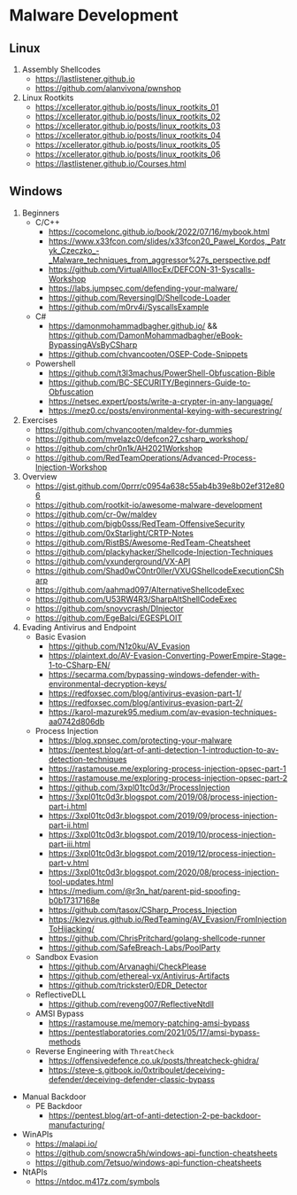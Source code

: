 # Malware Development

## Linux

1. Assembly Shellcodes
    * https://lastlistener.github.io
    * https://github.com/alanvivona/pwnshop
2. Linux Rootkits
    * https://xcellerator.github.io/posts/linux_rootkits_01
    * https://xcellerator.github.io/posts/linux_rootkits_02
    * https://xcellerator.github.io/posts/linux_rootkits_03
    * https://xcellerator.github.io/posts/linux_rootkits_04
    * https://xcellerator.github.io/posts/linux_rootkits_05
    * https://xcellerator.github.io/posts/linux_rootkits_06
    * https://lastlistener.github.io/Courses.html

## Windows

1. Beginners
    + C/C++
        * https://cocomelonc.github.io/book/2022/07/16/mybook.html
        * https://www.x33fcon.com/slides/x33fcon20_Pawel_Kordos,_Patryk_Czeczko_-_Malware_techniques_from_aggressor%27s_perspective.pdf
        * https://github.com/VirtualAlllocEx/DEFCON-31-Syscalls-Workshop
        * https://labs.jumpsec.com/defending-your-malware/
        * https://github.com/ReversingID/Shellcode-Loader
        * https://github.com/m0rv4i/SyscallsExample
    + C#
        * https://damonmohammadbagher.github.io/ && https://github.com/DamonMohammadbagher/eBook-BypassingAVsByCSharp
        * https://github.com/chvancooten/OSEP-Code-Snippets
    + Powershell
        * https://github.com/t3l3machus/PowerShell-Obfuscation-Bible
        * https://github.com/BC-SECURITY/Beginners-Guide-to-Obfuscation
        * https://netsec.expert/posts/write-a-crypter-in-any-language/
        * https://mez0.cc/posts/environmental-keying-with-securestring/
2. Exercises
    * https://github.com/chvancooten/maldev-for-dummies
    * https://github.com/mvelazc0/defcon27_csharp_workshop/
    * https://github.com/chr0n1k/AH2021Workshop
    * https://github.com/RedTeamOperations/Advanced-Process-Injection-Workshop
3. Overview
    * https://gist.github.com/0prrr/c0954a638c55ab4b39e8b02ef312e806
    * https://github.com/rootkit-io/awesome-malware-development
    * https://github.com/cr-0w/maldev
    * https://github.com/bigb0sss/RedTeam-OffensiveSecurity
    * https://github.com/0xStarlight/CRTP-Notes
    * https://github.com/RistBS/Awesome-RedTeam-Cheatsheet
    * https://github.com/plackyhacker/Shellcode-Injection-Techniques
    * https://github.com/vxunderground/VX-API
    * https://github.com/Shad0wC0ntr0ller/VXUGShellcodeExecutionCSharp
    * https://github.com/aahmad097/AlternativeShellcodeExec
    * https://github.com/U53RW4R3/SharpAltShellCodeExec
    * https://github.com/snovvcrash/DInjector
    * https://github.com/EgeBalci/EGESPLOIT
4. Evading Antivirus and Endpoint
    * Basic Evasion
        - https://github.com/N1z0ku/AV_Evasion
        - https://plaintext.do/AV-Evasion-Converting-PowerEmpire-Stage-1-to-CSharp-EN/
        - https://secarma.com/bypassing-windows-defender-with-environmental-decryption-keys/
        - https://redfoxsec.com/blog/antivirus-evasion-part-1/
        - https://redfoxsec.com/blog/antivirus-evasion-part-2/
        - https://karol-mazurek95.medium.com/av-evasion-techniques-aa0742d806db
    * Process Injection
        - https://blog.xpnsec.com/protecting-your-malware
        - https://pentest.blog/art-of-anti-detection-1-introduction-to-av-detection-techniques
        - https://rastamouse.me/exploring-process-injection-opsec-part-1
        - https://rastamouse.me/exploring-process-injection-opsec-part-2
        - https://github.com/3xpl01tc0d3r/ProcessInjection
        - https://3xpl01tc0d3r.blogspot.com/2019/08/process-injection-part-i.html
        - https://3xpl01tc0d3r.blogspot.com/2019/09/process-injection-part-ii.html
        - https://3xpl01tc0d3r.blogspot.com/2019/10/process-injection-part-iii.html
        - https://3xpl01tc0d3r.blogspot.com/2019/12/process-injection-part-v.html
        - https://3xpl01tc0d3r.blogspot.com/2020/08/process-injection-tool-updates.html
        - https://medium.com/@r3n_hat/parent-pid-spoofing-b0b17317168e
        - https://github.com/tasox/CSharp_Process_Injection
        - https://klezvirus.github.io/RedTeaming/AV_Evasion/FromInjectionToHijacking/
        - https://github.com/ChrisPritchard/golang-shellcode-runner
        - https://github.com/SafeBreach-Labs/PoolParty
    * Sandbox Evasion
        - https://github.com/Arvanaghi/CheckPlease
        - https://github.com/ethereal-vx/Antivirus-Artifacts
        - https://github.com/trickster0/EDR_Detector
    * ReflectiveDLL
        - https://github.com/reveng007/ReflectiveNtdll
    * AMSI Bypass
        - https://rastamouse.me/memory-patching-amsi-bypass
        - https://pentestlaboratories.com/2021/05/17/amsi-bypass-methods
    * Reverse Engineering with `ThreatCheck`
        - https://offensivedefence.co.uk/posts/threatcheck-ghidra/
        - https://steve-s.gitbook.io/0xtriboulet/deceiving-defender/deceiving-defender-classic-bypass
+ Manual Backdoor
    * PE Backdoor
        - https://pentest.blog/art-of-anti-detection-2-pe-backdoor-manufacturing/
+ WinAPIs
    * https://malapi.io/
    * https://github.com/snowcra5h/windows-api-function-cheatsheets
    * https://github.com/7etsuo/windows-api-function-cheatsheets
+ NtAPIs
    * https://ntdoc.m417z.com/symbols
